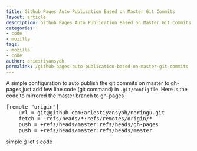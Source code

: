 ```yaml
---
title: Github Pages Auto Publication Based on Master Git Commits
layout: article
description: Github Pages Auto Publication Based on Master Git Commits
categories:
- code
- mozilla
tags:
- mozilla
- code
author: ariestiyansyah
permalink: /github-pages-auto-publication-based-on-master-git-commits
---
```


A simple configuration to auto publish the git commits on master to
gh-pages,just add few line code (git command) in `.git/config` file. Here is
the code to mirrored the master branch to gh-pages 

<pre>
[remote "origin"]
   	url = git@github.com:ariestiyansyah/naringu.git
   	fetch = +refs/heads/*:refs/remotes/origin/*
   	push = +refs/heads/master:refs/heads/gh-pages
   	push = +refs/heads/master:refs/heads/master
</pre>

simple ;) let's code
